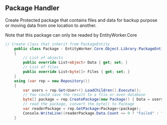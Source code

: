 ## Package Handler
Create Protected package that contains files and data for backup purpose or moving data from one location to another.

Note that this package can only be readed by EntityWorker.Core
```csharp
// Create class that inherit from PackageEntity
    public class Package : EntityWorker.Core.Object.Library.PackageEntity
    {
        // List of objects
        public override List<object> Data { get; set; }
        // List of files
        public override List<byte[]> Files { get; set; }
    }
    using (var rep = new Repository())
    {
        var users = rep.Get<User>().LoadChildren().Execute();
        // You could save the result to a file or even database
        byte[] package = rep.CreatePackage(new Package() { Data = users.Cast<object>().ToList() });
        // read the package, convert the byte[] to Package 
        var readerPackage = rep.GetPackage<Package>(package);
        Console.WriteLine((readerPackage.Data.Count <= 0 ? "Failed" : "Success"));
    }

```
